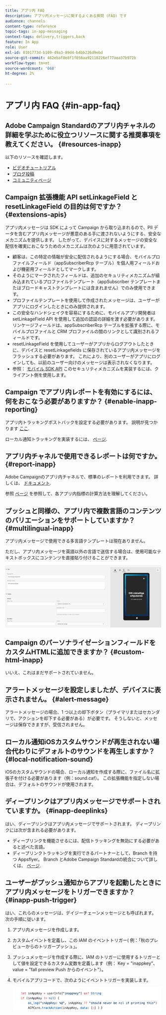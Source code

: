 ```yaml
---
title: アプリ内 FAQ
description: アプリ内メッセージに関するよくある質問 (FAQ) です
audience: channels
content-type: reference
topic-tags: in-app-messaging
context-tags: delivery,triggers,back
feature: In App
role: User
exl-id: 0101773d-b109-49a3-89d4-b4bb226d9ebd
source-git-commit: 462ebaf8e8f1f056aa92118226ef77aea37b972b
workflow-type: tm+mt
source-wordcount: '668'
ht-degree: 2%

---
```


# アプリ内 FAQ {#in-app-faq}

## Adobe Campaign Standardのアプリ内チャネルの詳細を学ぶために役立つリソースに関する推奨事項を教えてください。 {#resources-inapp}

以下のリソースを確認します。

* [ビデオチュートリアル](https://experienceleague.adobe.com/docs/campaign-standard-learn/tutorials/communication-channels/mobile/in-app/in-app-message-overview.html)
* [ブログ投稿](https://theblog.adobe.com/get-more-out-of-the-new-in-app-message-channel-from-adobe-campaign/)
* [コミュニティページ](https://experienceleaguecommunities.adobe.com/t5/adobe-campaign-standard/ct-p/adobe-campaign-standard-community)

## Campaign 拡張機能 API setLinkageField と resetLinkageField の目的は何ですか？ {#extensions-apis}

アプリ内メッセージは SDK によって Campaign から取り込まれるので、PII データを含むアプリ内メッセージが悪意のある手に渡されないようにする、安全なメカニズムを提供します。 したがって、デバイスに対するメッセージの安全な配信を確実におこなうためのメカニズムは次のように用意されています。

* 顧客は、この特定の情報が安全に配信されるようにする場合、モバイルプロファイルフィールド（appSubscriberRcp テーブル）を個人用フィールドおよび機密用フィールドとしてマークします。
* そのようにマークされたフィールドは、追加のセキュリティメカニズムが組み込まれているプロファイルテンプレート（appSubscriber テンプレートまたはブロードキャストテンプレートには含まれません）でのみ使用できます。
* プロファイルテンプレートを使用して作成されたメッセージは、ユーザーがアプリにログインしたときにのみ提供されます。
* この安全なハンドシェイクを容易にするために、モバイルアプリ開発者は setLinkageField API を使用して追加の認証の詳細を渡す必要があります。 リンケージフィールドは、appSubscriberRcp テーブルを拡張する際に、モバイルプロファイルと CRM プロファイルの間のリンクとして識別されるフィールドです。
* resetLinkageField を使用してユーザーがアプリからログアウトしたときに、デバイスと resetLinkagefields に保存されているアプリ内メッセージをフラッシュする必要があります。 これにより、別のユーザーがアプリにログインしても、以前のユーザー向けのメッセージは表示されなくなります。
* 参照： [モバイル SDK API](https://aep-sdks.gitbook.io/docs/using-mobile-extensions/adobe-campaign-standard/adobe-campaign-standard-api-reference) このセキュリティメカニズムを実装するには、クライアント側を使用します。

## Campaign でアプリ内レポートを有効にするには、何をおこなう必要がありますか？ {#enable-inapp-reporting}

アプリ内トラッキングポストバックを設定する必要があります。 説明が見つかります [ここ](../../administration/using/configuring-rules-launch.md#inapp-tracking-postback).

ローカル通知トラッキングを実装するには、 [ページ](../../administration/using/local-tracking.md).

## アプリ内チャネルで使用できるレポートは何ですか。 {#report-inapp}

Adobe Campaignのアプリ内チャネルで、標準のレポートを利用できます。 詳しくは、 [ドキュメント](../../reporting/using/in-app-report.md).

参照 [ページ](../../reporting/using/indicator-calculation.md#in-app-delivery) を参照して、各アプリ内指標の計算方法を理解してください。

## プッシュと同様の、アプリ内で複数言語のコンテンツのバリエーションをサポートしていますか？ {#multilingual-inapp}

アプリ内メッセージで使用できる多言語テンプレートは現在ありません。

ただし、アプリ内メッセージを英語以外の言語で送信する場合は、使用可能なテキストボックスにコンテンツを直接貼り付けることができます。

![](assets/faq_inapp.png)

## Campaign のパーソナライゼーションフィールドをカスタムHTMLに追加できますか？ {#custom-html-inapp}

いいえ、これはまだサポートされていません。

## アラートメッセージを設定しましたが、デバイスに表示されません。 {#alert-message}

アラートメッセージの場合、1 つ以上の却下ボタン（プライマリまたはセカンダリで、アクションを却下する必要がある）が必要です。 そうしないと、メッセージは保存できますが、受信されません。

## ローカル通知iOSカスタムサウンドが再生されない場合代わりにデフォルトのサウンドを再生しますか？ {#local-notification-sound}

iOSのカスタムサウンドの場合、ローカル通知を作成する際に、ファイル名に拡張子を付ける必要があります（例：sound.caf）。 この拡張機能を指定しない場合は、デフォルトのサウンドが使用されます。

## ディープリンクはアプリ内メッセージでサポートされていますか。 {#inapp-deeplinks}

はい、ディープリンクはアプリ内メッセージでサポートされます。 ディープリンクには次が含まれる必要があります。

* ディープリンクを機能させるには、配信トラッキングを無効にする必要があると述べた言語。
* ディープリンクトラッキングを実行できるパートナーとして、Branch を持つ Appsflyer。 Branch とAdobe Campaign Standardの統合について詳しくは、 [ページ](https://help.branch.io/using-branch/docs/adobe-campaign-standard-1).

## ユーザーがプッシュ通知からアプリを起動したときにアプリ内メッセージをトリガーできますか？ {#inapp-push-trigger}

はい、これらのメッセージは、デイジーチェーンメッセージとも呼ばれます。 次の手順に従います。

1. アプリ内メッセージを作成します。

1. カスタムイベントを定義し、この IAM のイベントトリガー( 例：「秋のプレビューからのトリガープッシュ」。

1. プッシュメッセージを作成する際に、IAM のトリガーに使用するトリガーとして値を設定できるカスタム変数を定義します（例： Key = &quot;inappkey&quot;、value = &quot;fall preview Push からのイベント&quot;）。

1. モバイルアプリコードで、次のようにイベントトリガーを実装します。

   ![](assets/faq_inapp_2.png)
